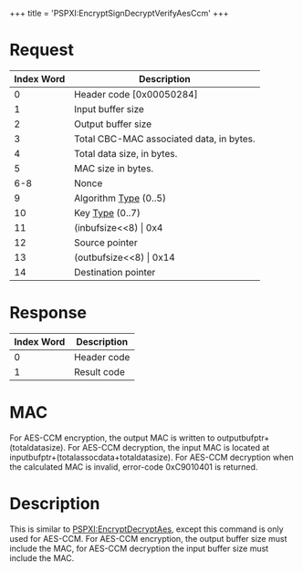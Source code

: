 +++
title = 'PSPXI:EncryptSignDecryptVerifyAesCcm'
+++

# Request

| Index Word | Description                                                 |
|------------|-------------------------------------------------------------|
| 0          | Header code \[0x00050284\]                                  |
| 1          | Input buffer size                                           |
| 2          | Output buffer size                                          |
| 3          | Total CBC-MAC associated data, in bytes.                    |
| 4          | Total data size, in bytes.                                  |
| 5          | MAC size in bytes.                                          |
| 6-8        | Nonce                                                       |
| 9          | Algorithm [Type](PSPXI:EncryptDecryptAes "wikilink") (0..5) |
| 10         | Key [Type](PSPXI:EncryptDecryptAes "wikilink") (0..7)       |
| 11         | (inbufsize\<\<8) \| 0x4                                     |
| 12         | Source pointer                                              |
| 13         | (outbufsize\<\<8) \| 0x14                                   |
| 14         | Destination pointer                                         |

# Response

| Index Word | Description |
|------------|-------------|
| 0          | Header code |
| 1          | Result code |

# MAC

For AES-CCM encryption, the output MAC is written to
outputbufptr+(totaldatasize). For AES-CCM decryption, the input MAC is
located at inputbufptr+(totalassocdata+totaldatasize). For AES-CCM
decryption when the calculated MAC is invalid, error-code 0xC9010401 is
returned.

# Description

This is similar to
[PSPXI:EncryptDecryptAes](PSPXI:EncryptDecryptAes "wikilink"), except
this command is only used for AES-CCM. For AES-CCM encryption, the
output buffer size must include the MAC, for AES-CCM decryption the
input buffer size must include the MAC.

